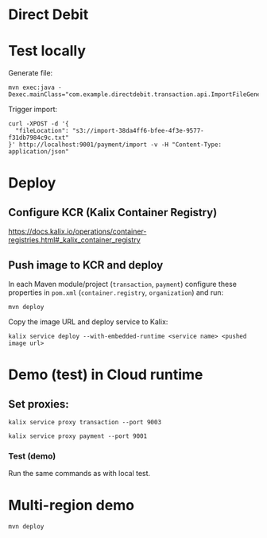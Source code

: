 # Direct Debit 
# Test locally
Generate file:
```shell
mvn exec:java -Dexec.mainClass="com.example.directdebit.transaction.api.ImportFileGenerator"
```
Trigger import:
```shell
curl -XPOST -d '{
  "fileLocation": "s3://import-38da4ff6-bfee-4f3e-9577-f31db7984c9c.txt"
}' http://localhost:9001/payment/import -v -H "Content-Type: application/json"
```

# Deploy
## Configure KCR (Kalix Container Registry)
https://docs.kalix.io/operations/container-registries.html#_kalix_container_registry

## Push image to KCR and deploy
In each Maven module/project (`transaction`, `payment`) configure these properties in `pom.xml` (`container.registry`, `organization`) and run:
```shell
mvn deploy
```
Copy the image URL and deploy service to Kalix:
```shell
kalix service deploy --with-embedded-runtime <service name> <pushed image url>
```

# Demo (test) in Cloud runtime
## Set proxies:
```shell
kalix service proxy transaction --port 9003
```
```shell
kalix service proxy payment --port 9001
```
### Test (demo)
Run the same commands as with local test.

# Multi-region demo
```shell
mvn deploy
```